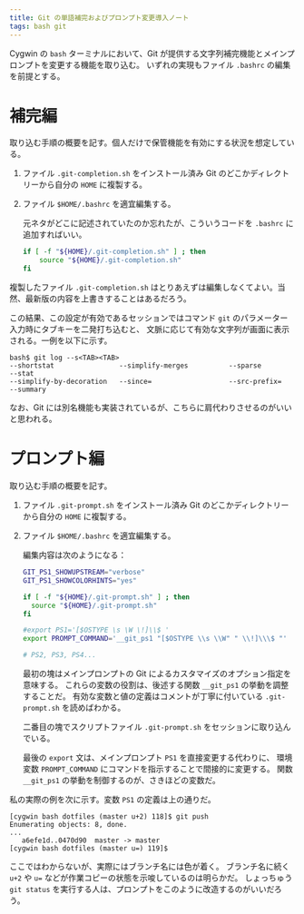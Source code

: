 ```yaml
---
title: Git の単語補完およびプロンプト変更導入ノート
tags: bash git
---
```


Cygwin の `bash` ターミナルにおいて、Git が提供する文字列補完機能とメインプロンプトを変更する機能を取り込む。
いずれの実現もファイル `.bashrc` の編集を前提とする。

# 補完編

取り込む手順の概要を記す。個人だけで保管機能を有効にする状況を想定している。

1. ファイル `.git-completion.sh` をインストール済み Git のどこかディレクトリーから自分の `HOME` に複製する。
2. ファイル `$HOME/.bashrc` を適宜編集する。

   元ネタがどこに記述されていたのか忘れたが、こういうコードを `.bashrc` に追加すればいい。

   ```bash
   if [ -f "${HOME}/.git-completion.sh" ] ; then
       source "${HOME}/.git-completion.sh"
   fi
   ```

複製したファイル `.git-completion.sh` はとりあえずは編集しなくてよい。当然、最新版の内容を上書きすることはあるだろう。

この結果、この設定が有効であるセッションではコマンド `git` のパラメーター入力時にタブキーを二発打ち込むと、
文脈に応じて有効な文字列が画面に表示される。一例を以下に示す。

```shell
bash$ git log --s<TAB><TAB>
--shortstat                --simplify-merges          --sparse                   --stat
--simplify-by-decoration   --since=                   --src-prefix=              --summary
```

なお、Git には別名機能も実装されているが、こちらに肩代わりさせるのがいいと思われる。

# プロンプト編

取り込む手順の概要を記す。

1. ファイル `.git-prompt.sh` をインストール済み Git のどこかディレクトリーから自分の `HOME` に複製する。
2. ファイル `$HOME/.bashrc` を適宜編集する。

   編集内容は次のようになる：

   ```bash
   GIT_PS1_SHOWUPSTREAM="verbose"
   GIT_PS1_SHOWCOLORHINTS="yes"

   if [ -f "${HOME}/.git-prompt.sh" ] ; then
     source "${HOME}/.git-prompt.sh"
   fi

   #export PS1='[$OSTYPE \s \W \!]\\$ '
   export PROMPT_COMMAND='__git_ps1 "[$OSTYPE \\s \\W" " \\!]\\\$ "'

   # PS2, PS3, PS4...
   ```

   最初の塊はメインプロンプトの Git によるカスタマイズのオプション指定を意味する。
   これらの変数の役割は、後述する関数 `__git_ps1` の挙動を調整することだ。
   有効な変数と値の定義はコメントが丁寧に付いている `.git-prompt.sh` を読めばわかる。

   二番目の塊でスクリプトファイル `.git-prompt.sh` をセッションに取り込んでいる。

   最後の `export` 文は、メインプロンプト `PS1` を直接変更する代わりに、
   環境変数 `PROMPT_COMMAND` にコマンドを指示することで間接的に変更する。
   関数 `__git_ps1` の挙動を制御するのが、さきほどの変数だ。

私の実際の例を次に示す。変数 `PS1` の定義は上の通りだ。

```shell
[cygwin bash dotfiles (master u+2) 118]$ git push
Enumerating objects: 8, done.
...
   a6efe1d..0470d90  master -> master
[cygwin bash dotfiles (master u=) 119]$
```

ここではわからないが、実際にはブランチ名には色が着く。
ブランチ名に続く `u+2` や `u=` などが作業コピーの状態を示唆しているのは明らかだ。
しょっちゅう `git status` を実行する人は、プロンプトをこのように改造するのがいいだろう。
